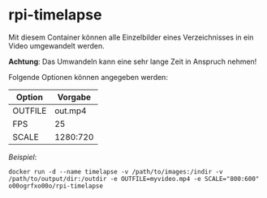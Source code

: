 # rpi-timelapse

Mit diesem Container können alle Einzelbilder eines Verzeichnisses in ein Video umgewandelt werden.

**Achtung**: Das Umwandeln kann eine sehr lange Zeit in Anspruch nehmen!

Folgende Optionen können angegeben werden:

|Option|Vorgabe|
|---|---|
|OUTFILE|out.mp4|
|FPS|25|
|SCALE|1280:720|

*Beispiel*:

    docker run -d --name timelapse -v /path/to/images:/indir -v /path/to/output/dir:/outdir -e OUTFILE=myvideo.mp4 -e SCALE="800:600" o00ogrfxo00o/rpi-timelapse
    
